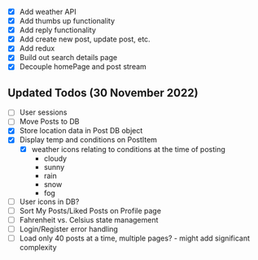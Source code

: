 -   [x] Add weather API
-   [x] Add thumbs up functionality
-   [x] Add reply functionality
-   [x] Add create new post, update post, etc.
-   [x] Add redux
-   [x] Build out search details page
-   [x] Decouple homePage and post stream

## Updated Todos (30 November 2022)

-   [ ] User sessions
-   [ ] Move Posts to DB
-   [x] Store location data in Post DB object
-   [x] Display temp and conditions on PostItem
    -   [x] weather icons relating to conditions at the time of posting
        -   cloudy
        -   sunny
        -   rain
        -   snow
        -   fog
-   [ ] User icons in DB?
-   [ ] Sort My Posts/Liked Posts on Profile page
-   [ ] Fahrenheit vs. Celsius state management
-   [ ] Login/Register error handling
-   [ ] Load only 40 posts at a time, multiple pages? - might add significant complexity
